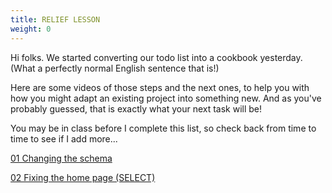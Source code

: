 ```yaml
---
title: RELIEF LESSON
weight: 0
---
```


Hi folks. We started converting our todo list into a cookbook yesterday. (What a perfectly normal English sentence that is!)

Here are some videos of those steps and the next ones, to help you with how you might adapt an existing project into something new.
And as you've probably guessed, that is exactly what your next task will be!

You may be in class before I complete this list, so check back from time to time to see if I add more...

[01 Changing the schema](https://web.microsoftstream.com/video/e083724a-1caa-4479-95b8-def1a3a8249a)

[02 Fixing the home page (SELECT)](https://web.microsoftstream.com/video/f5edec33-d77c-4f9a-b72e-4b212a890a35)
